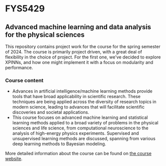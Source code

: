 # FYS5429
## Advanced machine learning and data analysis for the physical sciences

This repository contains project work for the course for the spring semester of 2024. The course is primarily project driven, with a great deal of flexibility in the choice of project. For the first one, we've decided to explore XPINNs, and how one might implement it with a focus on modularity and performance. 

### Course content
- Advances in artificial intelligence/machine learning methods provide tools that have broad applicability in scientific research. These techniques are being applied across the diversity of research topics in modern science, leading to advances that will facilitate scientific discoveries and societal applications.
- This course focuses on advanced machine learning and statistical learning methods applied to a broad variety of problems in the physical sciences and life science, from computational neuroscience to the analysis of high-energy physics experiments. Supervised and unsupervised learning methods are discussed, spanning from various deep learning methods to Bayesian modeling.

More detailed information about the course can be found on [the course website](https://www.uio.no/studier/emner/matnat/fys/FYS5429/index-eng-1.html).